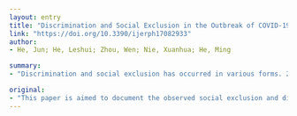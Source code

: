 ```yaml
---
layout: entry
title: "Discrimination and Social Exclusion in the Outbreak of COVID-19"
link: "https://doi.org/10.3390/ijerph17082933"
author:
- He, Jun; He, Leshui; Zhou, Wen; Nie, Xuanhua; He, Ming

summary:
- "Discrimination and social exclusion has occurred in various forms. 25.11% of respondents overseas experienced discrimination in the breakout of COVID-19. 90% of respondents inside of China exhibited discriminatory attitudes. This is an urgent call for the inclusiveness in policy and media in face of this public health emergency. The discrimination has also led to a range of damaging social outcomes. It is aimed at documenting the observed social discrimination and discrimination."

original:
- "This paper is aimed to document the observed social exclusion and discrimination in the outbreak of COVID-19 across the world and inside of China. Discrimination and social exclusion has occurred in various forms, while 25.11% of respondents overseas experienced discrimination in the breakout of COVID-19, and 90% of respondents inside of China exhibited discriminatory attitudes. The discrimination and social exclusion also lead to a range of damaging social outcomes. Thus, this is an urgent call for the inclusiveness in policy and media in the face of this public health emergency."
---
```


